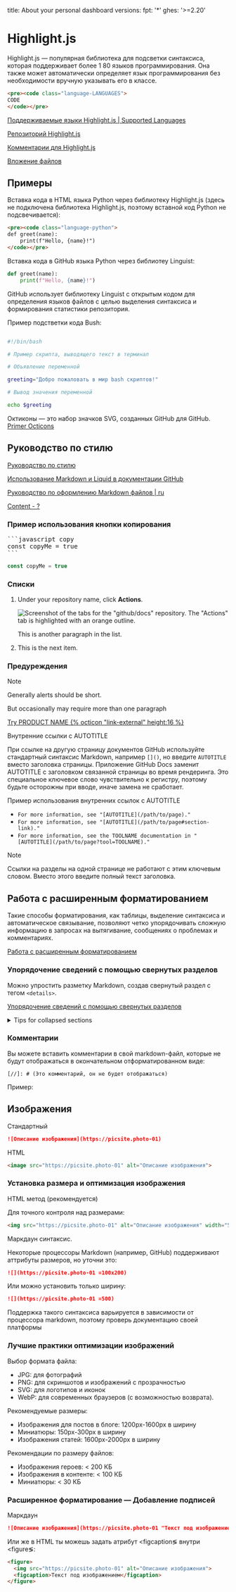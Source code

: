 title: About your personal dashboard
versions:
  fpt: '*'
  ghes: '>=2.20'

# Highlight.js

Highlight.js — популярная библиотека для подсветки синтаксиса, которая поддерживает более 1
80 языков программирования. Она также может автоматически определяет язык программирования без необходимости 
вручную указывать его в классе.

```html copy
<pre><code class="language-LANGUAGES">
CODE
</code></pre>
```
[Поддерживаемые языки Highlight.js | Supported Languages](https://github.com/highlightjs/highlight.js/blob/main/SUPPORTED_LANGUAGES.md)

[Репозиторий Highlight.js](https://github.com/highlightjs/highlight.js/tree/main)

[Комментарии для Highlight.js](https://github.com/github/docs/blob/main/data/code-languages.yml)

[Вложение файлов](https://docs.github.com/ru/get-started/writing-on-github/working-with-advanced-formatting/attaching-files)


## Примеры

Вставка кода в HTML языка Python через библиотеку Highlight.js (здесь не подключена библиотека Highlight.js, 
поэтому вставной код Python не подсвечивается):

```html
<pre><code class="language-python">
def greet(name): 
    print(f"Hello, {name}!") 
</code></pre>
```

Вставка кода в GitHub  языка Python через библиотеу Linguist:

```python
def greet(name): 
    print(f"Hello, {name}!")
```

GitHub использует библиотеку Linguist с открытым кодом для определения языков файлов с целью выделения синтаксиса 
и формирования статистики репозитория.

Пример подстветки кода Bush:

```bash

#!/bin/bash

# Пример скрипта, выводящего текст в терминал

# Объявление переменной

greeting="Добро пожаловать в мир bash скриптов!"

# Вывод значения переменной

echo $greeting

```

Октиконы — это набор значков SVG, созданных GitHub для GitHub. [Primer Octicons](https://github.com/primer/octicons/tree/main)


## Руководство по стилю

[Руководство по стилю](https://docs.github.com/ru/contributing/style-guide-and-content-model/style-guide#links-to-a-specific-tool)

[Использование Markdown и Liquid в документации GitHub](https://docs.github.com/ru/contributing/writing-for-github-docs/using-markdown-and-liquid-in-github-docs)

[Руководство по оформлению Markdown файлов | ru](https://gist.github.com/Jekins/2bf2d0638163f1294637)

[Content - ?](https://github.com/github/docs/blob/main/content/README.md#versions)


### Пример использования кнопки копирования 

<pre>
```javascript copy
const copyMe = true
```
</pre>

```javascript copy
const copyMe = true
```

### Списки

1. Under your repository name, click **Actions**.

   ![Screenshot of the tabs for the "github/docs" repository. The "Actions" tab is highlighted with an orange outline.](https://docs.github.com/assets/cb-12958/mw-1440/images/help/repository/actions-tab-global-nav-update.webp)

   This is another paragraph in the list.

1. This is the next item.

### Предуреждения

> [!NOTE]
> Generally alerts should be short.
>
> But occasionally may require more than one paragraph


<a href="https://github.com/DESTINATION/URL?ref_cta=CTA+NAME&ref_loc=LOCATION&ref_page=docs" target="_blank" class="btn btn-primary mt-3 mr-3 no-underline"><span>Try PRODUCT NAME</span> {% octicon "link-external" height:16 %}</a>

Внутренние ссылки с AUTOTITLE

При ссылке на другую страницу документов GitHub используйте стандартный синтаксис Markdown, например `[]()`, 
но введите `AUTOTITLE` вместо заголовка страницы. Приложение GitHub Docs заменит AUTOTITLE с заголовком связанной 
страницы во время рендеринга. Это специальное ключевое слово чувствительно к регистру, поэтому будьте осторожны 
при вводе, иначе замена не сработает.

Пример использования внутренних ссылок с AUTOTITLE

- `For more information, see "[AUTOTITLE](/path/to/page)."`
- `For more information, see "[AUTOTITLE](/path/to/page#section-link)."`
- `For more information, see the TOOLNAME documentation in "[AUTOTITLE](/path/to/page?tool=TOOLNAME)."`

> [!NOTE]
> Ссылки на разделы на одной странице не работают с этим ключевым словом. Вместо этого введите полный текст заголовка.


## Работа с расширенным форматированием

Такие способы форматирования, как таблицы, выделение синтаксиса и автоматическое связывание, позволяют 
четко упорядочивать сложную информацию в запросах на вытягивание, сообщениях о проблемах и комментариях.

[Работа с расширенным форматированием](https://docs.github.com/ru/get-started/writing-on-github/working-with-advanced-formatting)


### Упорядочение сведений с помощью свернутых разделов

Можно упростить разметку Markdown, создав свернутый раздел с тегом `<details>`.

[Упорядочение сведений с помощью свернутых разделов](https://docs.github.com/ru/get-started/writing-on-github/working-with-advanced-formatting/organizing-information-with-collapsed-sections)

<details>

<summary>Tips for collapsed sections</summary>

### You can add a header

You can add text within a collapsed section. 

You can add an image or a code block, too.

```ruby
   puts "Hello World"
```

</details>

### Комментарии

Вы можете вставить комментарии в свой markdown-файл, которые не будут отображаться в окончательном отформатированном виде:

```
[//]: # (Это комментарий, он не будет отображаться)
```

Пример:

[//]: # (Это комментарий, он не будет отображаться)


## Изображения

Стандартный
```md
![Описание изображения](https://picsite.photo-01)
```

HTML
```html
<image src="https://picsite.photo-01" alt="Описание изображения">
```


### Установка размера и оптимизация изображения

HTML метод (рекомендуется)

Для точного контроля над размерами:
```HTML
<img src="https://picsite.photo-01" alt="Описание изображения" width="500" height="300">
```

Маркдаун синтаксис.

Некоторые процессоры Markdown (например, GitHub) поддерживают аттрибуты размеров, но уточни это:
```md
![](https://picsite.photo-01 =100x200)
```

Или можно установить только ширину:
```md
![](https://picsite.photo-01 =500)
```

Поддержка такого синтаксиса варьируется в зависимости от процессора markdown, поэтому проверь документацию своей платформы

### Лучшие практики оптимизации изображений

Выбор формата файла:
- JPG: для фотографий
- PNG: для скриншотов и изображений с прозрачностью
- SVG: для логотипов и иконок
- WebP: для современных браузеров (с возможностью возврата).

Рекомендуемые размеры:
- Изображения для постов в блоге: 1200px-1600px в ширину
- Миниатюры: 150px-300px в ширину
- Изображения статей: 1600px-2000px в ширину

Рекомендации по размеру файлов:
- Изображения героев: < 200 КБ
- Изображения в контенте: < 100 КБ
- Миниатюры: < 30 КБ


### Расширенное форматирование — Добавление подписей

Маркдаун
```md
![Описание изображения](https://picsite.photo-01 "Текст под изображением")
```
Или же в HTML ты можешь задать атрибут &lt;figcaption&lg; внутри &lt;figure&lg;:
```HTML
<figure>
  <img src="https://picsite.photo-01" alt="Описание изображения">
  <figcaption>Текст под изображением</figcaption>
</figure>
```



